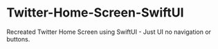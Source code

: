 # Twitter-Home-Screen-SwiftUI
Recreated Twitter Home Screen using SwiftUI - Just UI no navigation or buttons.
